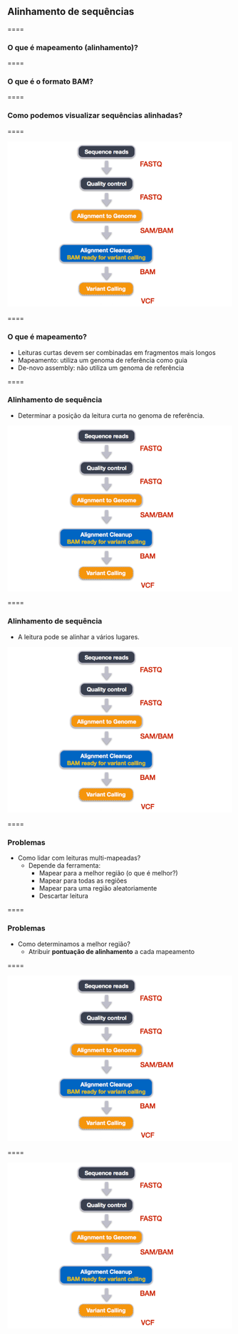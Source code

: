 ## Alinhamento de sequências

====

### O que é mapeamento (alinhamento)?

====

### O que é o formato BAM?

====

### Como podemos visualizar sequências alinhadas?

====

![avatar][avatar]

[avatar]: ../shared/img/ngs.png

====

### O que é mapeamento?

- Leituras curtas devem ser combinadas em fragmentos mais longos
- Mapeamento: utiliza um genoma de referência como guia
- De-novo assembly: não utiliza um genoma de referência

====

### Alinhamento de sequência

- Determinar a posição da leitura curta no genoma de referência.

![avatar][avatar]

[avatar]: ../shared/img/mapeamento1.png

====

### Alinhamento de sequência

- A leitura pode se alinhar a vários lugares.

![avatar][avatar]

[avatar]: ../shared/img/map2.png

====

### Problemas

- Como lidar com leituras multi-mapeadas?
  - Depende da ferramenta:
    - Mapear para a melhor região (o que é melhor?)
    - Mapear para todas as regiões
    - Mapear para uma região aleatoriamente
    - Descartar leitura

====

### Problemas

- Como determinamos a melhor região?
  - Atribuir **pontuação de alinhamento** a cada mapeamento   

====

![avatar][avatar]

[avatar]: ../shared/img/match1.png

====

![avatar][avatar]

[avatar]: ../shared/img/match2.png
